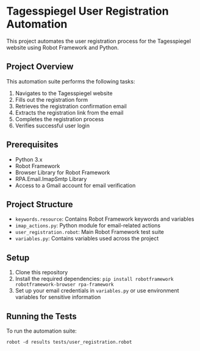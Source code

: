 # Tagesspiegel User Registration Automation

This project automates the user registration process for the Tagesspiegel website using Robot Framework and Python.

## Project Overview

This automation suite performs the following tasks:
1. Navigates to the Tagesspiegel website
2. Fills out the registration form
3. Retrieves the registration confirmation email
4. Extracts the registration link from the email
5. Completes the registration process
6. Verifies successful user login

## Prerequisites

- Python 3.x
- Robot Framework
- Browser Library for Robot Framework
- RPA.Email.ImapSmtp Library
- Access to a Gmail account for email verification

## Project Structure

- `keywords.resource`: Contains Robot Framework keywords and variables
- `imap_actions.py`: Python module for email-related actions
- `user_registration.robot`: Main Robot Framework test suite
- `variables.py`: Contains variables used across the project

## Setup

1. Clone this repository
2. Install the required dependencies:
`pip install robotframework robotframework-browser rpa-framework`
3. Set up your email credentials in `variables.py` or use environment variables for sensitive information

## Running the Tests

To run the automation suite:

`robot -d results tests/user_registration.robot`

